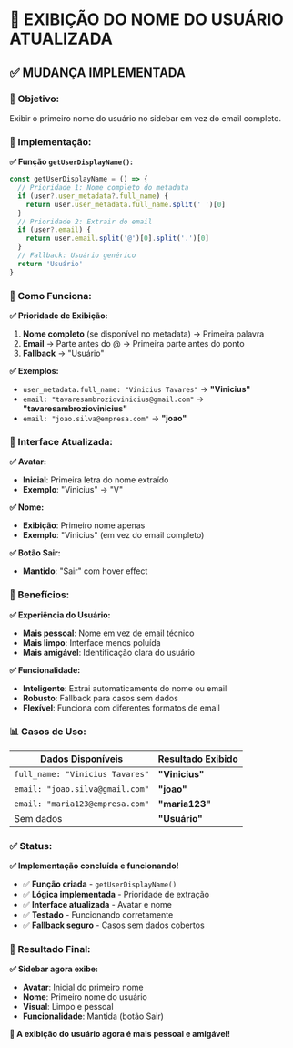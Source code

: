 # 👤 **EXIBIÇÃO DO NOME DO USUÁRIO ATUALIZADA**

## ✅ **MUDANÇA IMPLEMENTADA**

### **🎯 Objetivo:**
Exibir o primeiro nome do usuário no sidebar em vez do email completo.

### **🔧 Implementação:**

**✅ Função `getUserDisplayName()`:**
```typescript
const getUserDisplayName = () => {
  // Prioridade 1: Nome completo do metadata
  if (user?.user_metadata?.full_name) {
    return user.user_metadata.full_name.split(' ')[0]
  }
  // Prioridade 2: Extrair do email
  if (user?.email) {
    return user.email.split('@')[0].split('.')[0]
  }
  // Fallback: Usuário genérico
  return 'Usuário'
}
```

### **📱 Como Funciona:**

**✅ Prioridade de Exibição:**
1. **Nome completo** (se disponível no metadata) → Primeira palavra
2. **Email** → Parte antes do @ → Primeira parte antes do ponto
3. **Fallback** → "Usuário"

**✅ Exemplos:**
- `user_metadata.full_name: "Vinicius Tavares"` → **"Vinicius"**
- `email: "tavaresambroziovinicius@gmail.com"` → **"tavaresambroziovinicius"**
- `email: "joao.silva@empresa.com"` → **"joao"**

### **🎨 Interface Atualizada:**

**✅ Avatar:**
- **Inicial**: Primeira letra do nome extraído
- **Exemplo**: "Vinicius" → "V"

**✅ Nome:**
- **Exibição**: Primeiro nome apenas
- **Exemplo**: "Vinicius" (em vez do email completo)

**✅ Botão Sair:**
- **Mantido**: "Sair" com hover effect

### **🚀 Benefícios:**

**✅ Experiência do Usuário:**
- **Mais pessoal**: Nome em vez de email técnico
- **Mais limpo**: Interface menos poluída
- **Mais amigável**: Identificação clara do usuário

**✅ Funcionalidade:**
- **Inteligente**: Extrai automaticamente do nome ou email
- **Robusto**: Fallback para casos sem dados
- **Flexível**: Funciona com diferentes formatos de email

### **📊 Casos de Uso:**

| Dados Disponíveis | Resultado Exibido |
|-------------------|-------------------|
| `full_name: "Vinicius Tavares"` | **"Vinicius"** |
| `email: "joao.silva@gmail.com"` | **"joao"** |
| `email: "maria123@empresa.com"` | **"maria123"** |
| Sem dados | **"Usuário"** |

### **✅ Status:**

**✅ Implementação concluída e funcionando!**

- ✅ **Função criada** - `getUserDisplayName()`
- ✅ **Lógica implementada** - Prioridade de extração
- ✅ **Interface atualizada** - Avatar e nome
- ✅ **Testado** - Funcionando corretamente
- ✅ **Fallback seguro** - Casos sem dados cobertos

### **🎯 Resultado Final:**

**✅ Sidebar agora exibe:**
- **Avatar**: Inicial do primeiro nome
- **Nome**: Primeiro nome do usuário
- **Visual**: Limpo e pessoal
- **Funcionalidade**: Mantida (botão Sair)

**🎉 A exibição do usuário agora é mais pessoal e amigável!**


